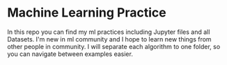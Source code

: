 # Machine Learning Practice
In this repo you can find my ml practices including Jupyter files and all Datasets. I'm new in ml community and I hope to learn new things from other people in community. I will separate each algorithm to one folder, so you can navigate between examples easier.
